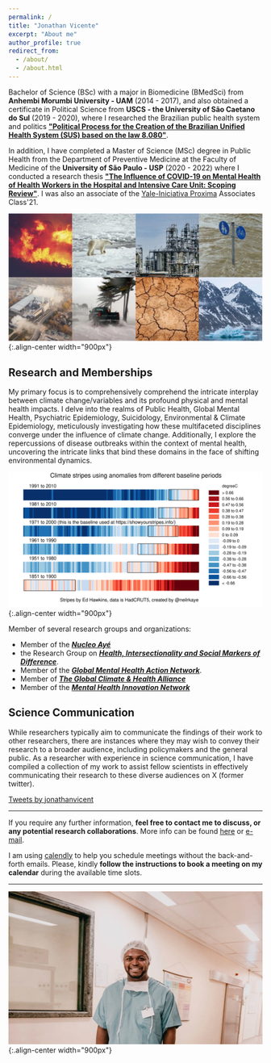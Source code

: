 ```yaml
---
permalink: /
title: "Jonathan Vicente"
excerpt: "About me"
author_profile: true
redirect_from: 
  - /about/
  - /about.html
---
```


Bachelor of Science (BSc) with a major in Biomedicine (BMedSci) from **Anhembi Morumbi University - UAM** (2014 - 2017), and also obtained a certificate in Political Science from **USCS - the University of São Caetano do Sul** (2019 - 2020), where I researched the Brazilian public health system and politics [**"Political Process for the Creation of the Brazilian Unified Health System (SUS) based on the law 8.080"**](https://www.academia.edu/41132449/POL%C3%8DTICAS_P%C3%9ABLICAS_PROCESSO_POL%C3%8DTICO_DE_CRIA%C3%87%C3%83O_DO_SISTEMA_%C3%9ANICO_DE_SA%C3%9ADE_SUS_COM_BASE_NA_LEI_8_080_90).

In addition, I have completed a Master of Science (MSc) degree in Public Health from the Department of Preventive Medicine at the Faculty of Medicine of the **University of São Paulo - USP** (2020 - 2022) where I conducted a research thesis [**"The Influence of COVID-19 on Mental Health of Health Workers in the Hospital and Intensive Care Unit: Scoping Review"**](https://doi.org/10.11606/D.5.2023.tde-08052023-155935). I was also an associate of the [Yale-Iniciativa Proxima](https://www.iniciativa-proxima.org/) Associates Class'21.

![Illustration of combining vision and language modalities](/images/climate_montage.webp){:.align-center width="900px"}

Research and Memberships
-----
My primary focus is to comprehensively comprehend the intricate interplay between climate change/variables and its profound physical and mental health impacts. I delve into the realms of Public Health, Global Mental Health, Psychiatric Epidemiology, Suicidology, Environmental & Climate Epidemiology, meticulously investigating how these multifaceted disciplines converge under the influence of climate change. Additionally, I explore the repercussions of disease outbreaks within the context of mental health, uncovering the intricate links that bind these domains in the face of shifting environmental dynamics. 

![Illustration of combining vision and language modalities](/images/climate_stripes_2.jfif){:.align-center width="900px"}


Member of several research groups and organizations:
* Member of the [***Nucleo Ayé***](https://www.instagram.com/nucleoaye/)
* the Research Group on [***Health, Intersectionality and Social Markers of Difference***](https://sites.usp.br/simas/).
* Member of the [***Global Mental Health Action Network***](https://gmhan.org/).
* Member of [***The Global Climate & Health Alliance***](https://climateandhealthalliance.org/)
* Member of the [***Mental Health Innovation Network***](https://www.mhinnovation.net/profile/jonathan-vicente)


Science Communication
-----
While researchers typically aim to communicate the findings of their work to other researchers, there are instances where they may wish to convey their research to a broader audience, including policymakers and the general public. As a researcher with experience in science communication, I have compiled a collection of my work to assist fellow scientists in effectively communicating their research to these diverse audiences on X (former twitter). 

<a class="twitter-timeline" data-height="900" data-theme="light" href="https://twitter.com/jonathanvicent?ref_src=twsrc%5Etfw">Tweets by jonathanvicent</a> <script async src="https://platform.twitter.com/widgets.js" charset="utf-8"></script>

------

If you require any further information, **feel free to contact me to discuss, or any potential research collaborations**. More info can be found [here](https://jonvicente.github.io/files/CV_Jonathan-Vicente.pdf) or [e-mail](mailto:jonathanvice@gmail.com). 

I am using [calendly](https://calendly.com/jonathanvicente) to help you schedule meetings without the back-and-forth emails. Please, kindly **follow the instructions to book a meeting on my calendar** during the available time slots. 

------

![Illustration of combining vision and language modalities](/images/jonathan-vicente.jpg){:.align-center width="900px"}

